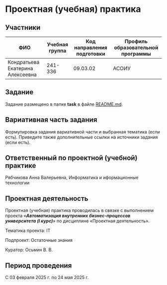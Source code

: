 # Проектная (учебная) практика

## Участники

| ФИО | Учебная группа | Код направления подготовки | Профиль образовательной программы |
|-|-|-|-|
| Кондратьева Екатерина Алексеевна |241-336|09.03.02|АСОИУ|

## Задание

Задание размещено в папке **task** в файле [README.md](task/README.md).

## Вариативная часть задания

Формулировка задания вариативной части и выбранная тематика (если есть). Приведите также дополнительные ссылки на источники задания (если есть).

## Ответственный по проектной (учебной) практике

Рябчикова Анна Валерьевна, Информатика и иформационные технологии

## Проектная деятельность

Проектная (учебная) практика проводилась в связке с выполнением проекта «***Автоматизация внутренних бизнес-процессов университета (I курс)***» по дисциплине «Проектная деятельность».

Тематика проекта: IT

Подпроект: Остаточные знания

Куратор: Осьмин В. В.

## Период проведения

С 03 февраля 2025 г. по 24 мая 2025 г.

